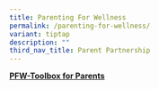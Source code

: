 ```yaml
---
title: Parenting For Wellness
permalink: /parenting-for-wellness/
variant: tiptap
description: ""
third_nav_title: Parent Partnership
---
```

<p><strong><a href="/files/pfw_toolbox_for_parents.pdf" rel="noopener nofollow" target="_blank">PFW-Toolbox for Parents</a></strong>
</p>